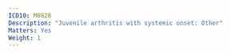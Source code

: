 ```yaml
---
ICD10: M0828
Description: "Juvenile arthritis with systemic onset: Other"
Matters: Yes
Weight: 1
---
```

